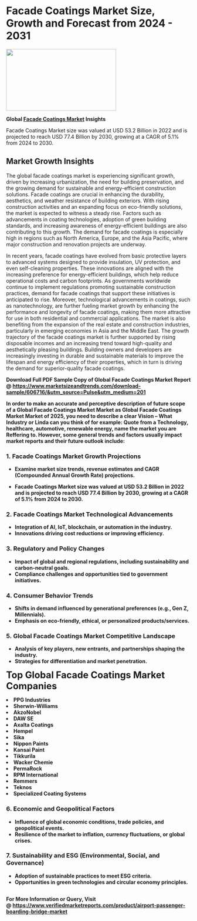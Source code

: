 <H1>Facade Coatings Market Size, Growth and Forecast from 2024 - 2031</H1><img class="aligncenter size-medium wp-image-584254" src="https://thirdeyenews.in/wp-content/uploads/2024/09/Global-Market-Research-300x168.jpeg" alt="" width="300" height="168" /><p><strong>Global&nbsp;<a href="https://www.marketsizeandtrends.com/download-sample/606716/&amp;utm_source=Pulse&amp;utm_medium=201">Facade Coatings Market</a> Insights</strong></p><p>Facade Coatings Market size was valued at USD 53.2 Billion in 2022 and is projected to reach USD 77.4 Billion by 2030, growing at a CAGR of 5.1% from 2024 to 2030.</p><p><h2>Market Growth Insights</h2> <p>The global facade coatings market is experiencing significant growth, driven by increasing urbanization, the need for building preservation, and the growing demand for sustainable and energy-efficient construction solutions. Facade coatings are crucial in enhancing the durability, aesthetics, and weather resistance of building exteriors. With rising construction activities and an expanding focus on eco-friendly solutions, the market is expected to witness a steady rise. Factors such as advancements in coating technologies, adoption of green building standards, and increasing awareness of energy-efficient buildings are also contributing to this growth. The demand for facade coatings is especially high in regions such as North America, Europe, and the Asia Pacific, where major construction and renovation projects are underway.</p> <p><strong></strong></p> <p>In recent years, facade coatings have evolved from basic protective layers to advanced systems designed to provide insulation, UV protection, and even self-cleaning properties. These innovations are aligned with the increasing preference for energy-efficient buildings, which help reduce operational costs and carbon footprints. As governments worldwide continue to implement regulations promoting sustainable construction practices, demand for facade coatings that support these initiatives is anticipated to rise. Moreover, technological advancements in coatings, such as nanotechnology, are further fueling market growth by enhancing the performance and longevity of facade coatings, making them more attractive for use in both residential and commercial applications. The market is also benefiting from the expansion of the real estate and construction industries, particularly in emerging economies in Asia and the Middle East. The growth trajectory of the facade coatings market is further supported by rising disposable incomes and an increasing trend toward high-quality and aesthetically pleasing buildings. Building owners and developers are increasingly investing in durable and sustainable materials to improve the lifespan and energy efficiency of their properties, which in turn is driving the demand for superior-quality facade coatings.</p> <p><strong></p><p><span class=""><strong>Download Full PDF Sample Copy of Global Facade Coatings Market Report</strong> @ <a href="https://www.marketsizeandtrends.com/download-sample/606716/&amp;utm_source=Pulse&amp;utm_medium=201" target="_blank">https://www.marketsizeandtrends.com/download-sample/606716/&amp;utm_source=Pulse&amp;utm_medium=201</a></span></p><p>In order to make an accurate and perceptive description of future scope of a Global&nbsp;Facade Coatings Market Market as Global&nbsp;Facade Coatings Market Market of 2025, you need to describe a clear Vision &ndash; What Industry or Linda can you think of for example: Quote from a Technology, healthcare, automotive, renewable energy, name the market you are Reffering to. However, some general trends and factors usually impact market reports and their future outlook include:</p><h3>1.&nbsp;<strong>Facade Coatings Market Growth Projections</strong></h3><ul><li>Examine market size trends, revenue estimates and CAGR (Compounded Annual Growth Rate) projections.</li><li><p>Facade Coatings Market size was valued at USD 53.2 Billion in 2022 and is projected to reach USD 77.4 Billion by 2030, growing at a CAGR of 5.1% from 2024 to 2030.</p></li></ul><h3>2.&nbsp;<strong>Facade Coatings Market Technological Advancements</strong></h3><ul><li>Integration of AI, IoT, blockchain, or automation in the industry.</li><li>Innovations driving cost reductions or improving efficiency.</li></ul><h3>3.&nbsp;<strong>Regulatory and Policy Changes</strong></h3><ul><li>Impact of global and regional regulations, including sustainability and carbon-neutral goals.</li><li>Compliance challenges and opportunities tied to government initiatives.</li></ul><h3>4.&nbsp;<strong>Consumer Behavior Trends</strong></h3><ul><li>Shifts in demand influenced by generational preferences (e.g., Gen Z, Millennials).</li><li>Emphasis on eco-friendly, ethical, or personalized products/services.</li></ul><h3>5.&nbsp;<strong>Global Facade Coatings Market Competitive Landscape</strong></h3><ul><li>Analysis of key players, new entrants, and partnerships shaping the industry.</li><li>Strategies for differentiation and market penetration.</li></ul><p data-pm-slice="1 1 []"><span style="color: inherit; font-family: inherit; font-size: 25px;">Top Global Facade Coatings Market Companies</span></p><div class="" data-test-id=""><p><li>PPG Industries</li><li> Sherwin-Williams</li><li> AkzoNobel</li><li> DAW SE</li><li> Axalta Coatings</li><li> Hempel</li><li> Sika</li><li> Nippon Paints</li><li> Kansai Paint</li><li> Tikkurila</li><li> Wacker Chemie</li><li> PermaRock</li><li> RPM International</li><li> Remmers</li><li> Teknos</li><li> Specialized Coating Systems</li></p></div><h3>6.&nbsp;<strong>Economic and Geopolitical Factors</strong></h3><ul><li>Influence of global economic conditions, trade policies, and geopolitical events.</li><li>Resilience of the market to inflation, currency fluctuations, or global crises.</li></ul><h3>7.&nbsp;<strong>Sustainability and ESG (Environmental, Social, and Governance)</strong></h3><ul><li>Adoption of sustainable practices to meet ESG criteria.</li><li>Opportunities in green technologies and circular economy principles.</li></ul><h2><strong style="font-size: 14px;">For More Information or Query, Visit @&nbsp;</strong><a style="background-color: #ffffff; font-size: 14px;" href="https://www.marketsizeandtrends.com/report/facade-coatings-market/" target="_blank">https://www.verifiedmarketreports.com/product/airport-passenger-boarding-bridge-market</a></h2>
